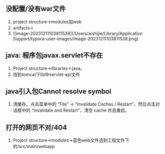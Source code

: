 ## 没配置/没有war文件

1. project structure->modules加web
2. artifacts＋
3. ![image-20231211103811538](/Users/aishijie/Library/Application Support/typora-user-images/image-20231211103811538.png)

## java: 程序包javax.servlet不存在

1. Project structure->libraries＋java。
2. 找到tomcat下lib中servlet-api文件

## java引入包Cannot resolve symbol

1. 清缓存。点击菜单中的 “File” -> “Invalidate Caches / Restart”，然后点击对话框中的 “Invalidate and Restart”，清空 cache 并且重启。

## 打开的网页不对/404

1. Project structure->modules->蓝色web文件选到工程文件下的/src/main/webapp